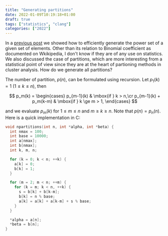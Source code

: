 ```yaml
---
title: "Generating partitions"
date: 2022-01-09T10:19:18+01:00
draft: true
tags: ["statistics", "clang"]
categories: ["2022"]
---
```

In a [previous post](/post/power-set) we showed how to efficiently generate the power set of a given set of elements. Other than its relation to Binomial coefficient as documented on Wkikipedia, I don't know if they are of any use on statistics. We also discussed the case of partitions, which are more interesting from a statistical point of view since they are at the heart of partioning methods in cluster analysis. How do we generate all partitions?

The number of partition, $p(n)$, can be formulated using recursion. Let $p_1(k) = 1$ ($1\le k \le n$), then

$$ p_m(k) = \begin{cases} p_{m-1}(k) & \mbox{if } k > n,\cr p_{m-1}(k) + p_m(k-m) & \mbox{if } k \ge m > 1, \end{cases} $$

and we evaluate $p_m(k)$ for $1 \le m \le n$ and $m \ge k \ge n$. Note that $p(n) = p_n(n)$. Here is a quick implementation in C:

```c
void npartitions(int n, int *alpha, int *beta) {
  int nmax = 100;
  int base = 10000;
  int a[nmax];
  int b[nmax];
  int k, m, n;

  for (k = 0; k < n; ++k) {
    a[k] = 0;
    b[k] = 1;
  }

  for (m = 2; m < n; ++m) {
    for (k = m; k < n, ++k) {
      s = b[k] + b[k-m];
      b[k] = n % base;
      a[k] = a[k] + a[k-m] + s % base;
    }
  }

  *alpha = a[n];
  *beta = b[n];
}
```
